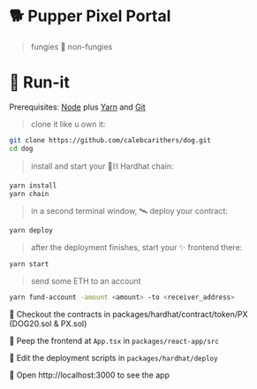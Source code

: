 # 🐕 Pupper Pixel Portal

> fungies 🤝 non-fungies

# 🏃️ Run-it

Prerequisites: [Node](https://nodejs.org/en/download/) plus [Yarn](https://classic.yarnpkg.com/en/docs/install/) and [Git](https://git-scm.com/downloads)

> clone it like u own it:

```bash
git clone https://github.com/calebcarithers/dog.git
cd dog
```

> install and start your 👷⛓‍ Hardhat chain:

```bash
yarn install
yarn chain
```
> in a second terminal window, 🛰 deploy your contract:

```bash
yarn deploy
```

> after the deployment finishes, start your ✨ frontend there:

```bash
yarn start
```

> send some ETH to an account
```bash
yarn fund-account -amount <amount> -to <receiver_address>
```

🔏 Checkout the contracts in packages/hardhat/contract/token/PX (DOG20.sol & PX.sol)

📝 Peep the frontend at `App.tsx` in `packages/react-app/src`

💼 Edit the deployment scripts in `packages/hardhat/deploy`

📱 Open http://localhost:3000 to see the app

